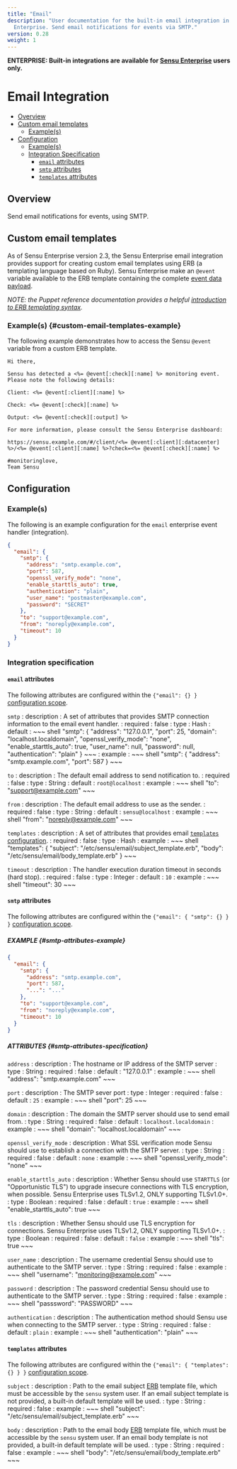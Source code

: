 ```yaml
---
title: "Email"
description: "User documentation for the built-in email integration in Sensu
  Enterprise. Send email notifications for events via SMTP."
version: 0.28
weight: 1
---
```


**ENTERPRISE: Built-in integrations are available for [Sensu Enterprise][1]
users only.**

# Email Integration

- [Overview](#overview)
- [Custom email templates](#custom-email-templates)
  - [Example(s)](#custom-email-templates-example)
- [Configuration](#configuration)
  - [Example(s)](#examples)
  - [Integration Specification](#integration-specification)
    - [`email` attributes](#email-attributes)
    - [`smtp` attributes](#smtp-attributes)
    - [`templates` attributes](#templates-attributes)

## Overview

Send email notifications for events, using SMTP.

## Custom email templates

As of Sensu Enterprise version 2.3, the Sensu Enterprise email integration
provides support for creating custom email templates using ERB (a templating
language based on Ruby). Sensu Enterprise make an `@event` variable available to
the ERB template containing the complete [event data payload][4].

_NOTE: the Puppet reference documentation provides a helpful [introduction to
ERB templating syntax][5]._

### Example(s) {#custom-email-templates-example}

The following example demonstrates how to access the Sensu `@event` variable from
a custom ERB template.

~~~erb
Hi there,

Sensu has detected a <%= @event[:check][:name] %> monitoring event.
Please note the following details:

Client: <%= @event[:client][:name] %>

Check: <%= @event[:check][:name] %>

Output: <%= @event[:check][:output] %>

For more information, please consult the Sensu Enterprise dashboard:

https://sensu.example.com/#/client/<%= @event[:client][:datacenter] %>/<%= @event[:client][:name] %>?check=<%= @event[:check][:name] %>

#monitoringlove,
Team Sensu
~~~

## Configuration

### Example(s)

The following is an example configuration for the `email` enterprise event
handler (integration).

~~~ json
{
  "email": {
    "smtp": {
      "address": "smtp.example.com",
      "port": 587,
      "openssl_verify_mode": "none",
      "enable_starttls_auto": true,
      "authentication": "plain",
      "user_name": "postmaster@example.com",
      "password": "SECRET"
    },
    "to": "support@example.com",
    "from": "noreply@example.com",
    "timeout": 10
  }
}
~~~

### Integration specification

#### `email` attributes

The following attributes are configured within the `{"email": {} }`
[configuration scope][2].

`smtp`
: description
  : A set of attributes that provides SMTP connection information to the email event handler.
: required
  : false
: type
  : Hash
: default
  : ~~~ shell
    "smtp": {
      "address": "127.0.0.1",
      "port": 25,
      "domain": "localhost.localdomain",
      "openssl_verify_mode": "none",
      "enable_starttls_auto": true,
      "user_name": null,
      "password": null,
      "authentication": "plain"
    }
    ~~~
: example
  : ~~~ shell
    "smtp": {
      "address": "smtp.example.com",
      "port": 587
    }
    ~~~

`to`
: description
  : The default email address to send notification to.
: required
  : false
: type
  : String
: default
  : `root@localhost`
: example
  : ~~~ shell
    "to": "support@example.com"
    ~~~

`from`
: description
  : The default email address to use as the sender.
: required
  : false
: type
  : String
: default
  : `sensu@localhost`
: example
  : ~~~ shell
    "from": "noreply@example.com"
    ~~~

`templates`
: description
  : A set of attributes that provides email [`templates` configuration][3].
: required
  : false
: type
  : Hash
: example
  : ~~~ shell
    "templates": {
      "subject": "/etc/sensu/email/subject_template.erb",
      "body": "/etc/sensu/email/body_template.erb"
    }
    ~~~

`timeout`
: description
  : The handler execution duration timeout in seconds (hard stop).
: required
  : false
: type
  : Integer
: default
  : `10`
: example
  : ~~~ shell
    "timeout": 30
    ~~~

#### `smtp` attributes

The following attributes are configured within the `{"email": { "smtp": {} } }`
[configuration scope][2].

##### EXAMPLE {#smtp-attributes-example}

~~~ json
{
  "email": {
    "smtp": {
      "address": "smtp.example.com",
      "port": 587,
      "...": "..."
    },
    "to": "support@example.com",
    "from": "noreply@example.com",
    "timeout": 10
  }
}
~~~

##### ATTRIBUTES {#smtp-attributes-specification}

`address`
: description
  : The hostname or IP address of the SMTP server
: type
  : String
: required
  : false
: default
  : "127.0.0.1"
: example
  : ~~~ shell
    "address": "smtp.example.com"
    ~~~

`port`
: description
  : The SMTP sever port
: type
  : Integer
: required
  : false
: default
  : `25`
: example
  : ~~~ shell
    "port": 25
    ~~~

`domain`
: description
  : The domain the SMTP server should use to send email from.
: type
  : String
: required
  : false
: default
  : `localhost.localdomain`
: example
  : ~~~ shell
    "domain": "localhost.localdomain"
    ~~~

`openssl_verify_mode`
: description
  : What SSL verification mode Sensu should use to establish a connection with
    the SMTP server.
: type
  : String
: required
  : false
: default
  : `none`
: example
  : ~~~ shell
    "openssl_verify_mode": "none"
    ~~~

`enable_starttls_auto`
: description
  : Whether Sensu should use `STARTTLS` (or "Opportunistic TLS") to upgrade
    insecure connections with TLS encryption, when possible. Sensu
    Enterprise uses TLSv1.2, ONLY supporting TLSv1.0+.
: type
  : Boolean
: required
  : false
: default
  : `true`
: example
  : ~~~ shell
    "enable_starttls_auto": true
    ~~~

`tls`
: description
  : Whether Sensu should use TLS encryption for connections. Sensu
  Enterprise uses TLSv1.2, ONLY supporting TLSv1.0+.
: type
  : Boolean
: required
  : false
: default
  : `false`
: example
  : ~~~ shell
    "tls": true
    ~~~

`user_name`
: description
  : The username credential Sensu should use to authenticate to the SMTP server.
: type
  : String
: required
  : false
: example
  : ~~~ shell
    "username": "monitoring@example.com"
    ~~~

`password`
: description
  : The password credential Sensu should use to authenticate to the SMTP server.
: type
  : String
: required
  : false
: example
  : ~~~ shell
    "passsword": "PASSWORD"
    ~~~

`authentication`
: description
  : The authentication method should Sensu use when connecting to the SMTP
    server.
: type
  : String
: required
  : false
: default
  : `plain`
: example
  : ~~~ shell
    "authentication": "plain"
    ~~~

#### `templates` attributes

The following attributes are configured within the `{"email": { "templates": {}
} }` [configuration scope][2].

`subject`
: description
  : Path to the email subject [ERB][5] template file, which must be accessible
    by the `sensu` system user. If an email subject template is not provided, a
    built-in default template will be used.
: type
  : String
: required
  : false
: example
  : ~~~ shell
    "subject": "/etc/sensu/email/subject_template.erb"
    ~~~

`body`
: description
  : Path to the email body [ERB][5] template file, which must be accessible
    by the `sensu` system user. If an email body template is not provided, a
    built-in default template will be used.
: type
  : String
: required
  : false
: example
  : ~~~ shell
    "body": "/etc/sensu/email/body_template.erb"
    ~~~



[?]:  #
[1]:  /enterprise
[2]:  ../../reference/configuration.html#configuration-scopes
[3]:  #templates-attributes
[4]:  ../../reference/events.html#event-data
[5]:  https://docs.puppet.com/puppet/latest/lang_template_erb.html
